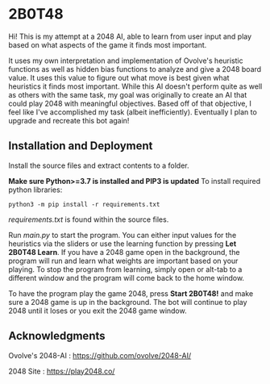 # 2B0T48
Hi! This is my attempt at a 2048 AI, able to learn from user input and play based on what aspects of the game it finds most important.

It uses my own interpretation and implementation of Ovolve's heuristic functions as well as hidden bias functions to analyze and give a 2048 board value. It uses this value to figure out what move is best given what heuristics it finds most important. While this AI doesn't perform quite as well as others with the same task, my goal was originally to create an AI that could play 2048 with meaningful objectives. Based off of that objective, I feel like I've accomplished my task (albeit inefficiently). Eventually I plan to upgrade and recreate this bot again!

## Installation and Deployment
Install the source files and extract contents to a folder.

**Make sure Python>=3.7 is installed and PIP3 is updated**
To install required python libraries:
```
python3 -m pip install -r requirements.txt
```
*requirements.txt* is found within the source files.

Run *main.py* to start the program. You can either input values for the heuristics via the sliders or use the learning function by pressing **Let 2B0T48 Learn**. If you have a 2048 game open in the background, the program will run and learn what weights are important based on your playing. To stop the program from learning, simply open or alt-tab to a different window and the program will come back to the home window. 

To have the program play the game 2048, press **Start 2B0T48!** and make sure a 2048 game is up in the background. The bot will continue to play 2048 until it loses or you exit the 2048 game window. 

## Acknowledgments

Ovolve's 2048-AI : https://github.com/ovolve/2048-AI/

2048 Site : https://play2048.co/
